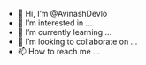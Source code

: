 - 👋 Hi, I’m @AvinashDevlo
- 👀 I’m interested in ...
- 🌱 I’m currently learning ...
- 💞️ I’m looking to collaborate on ...
- 📫 How to reach me ...

<!---
AvinashDevlo/AvinashDevlo is a ✨ special ✨ repository because its `README.md` (this file) appears on your GitHub profile.
You can click the Preview link to take a look at your changes.
--->
